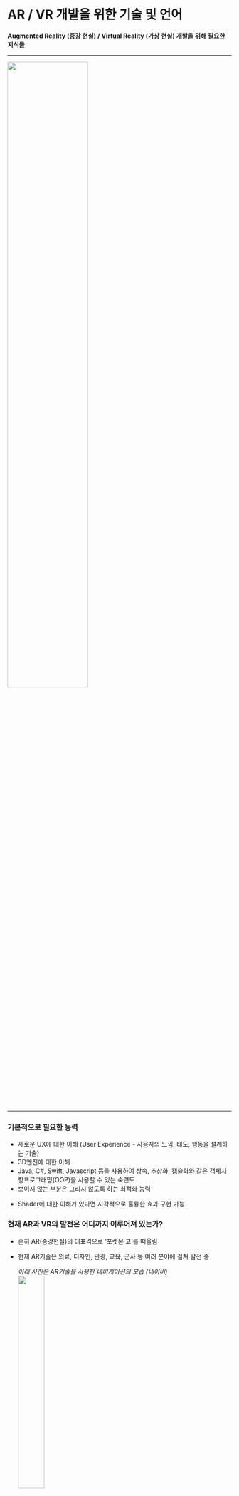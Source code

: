 # AR / VR 개발을 위한 기술 및 언어  

**Augmented Reality (증강 현실) / Virtual Reality (가상 현실) 개발을 위해 필요한 지식들**

---

<img src="https://github.com/ChaeDoll/Presentation/assets/108540812/593c4755-a0db-4f91-b6e5-d532d9018082" width="60%">

---

### 기본적으로 필요한 능력

- 새로운 UX에 대한 이해 (User Experience - 사용자의 느낌, 태도, 행동을 설계하는 기술)
- 3D엔진에 대한 이해
- Java, C#, Swift, Javascript 등을 사용하여 상속, 추상화, 캡슐화와 같은 객체지향프로그래밍(OOP)을 사용할 수 있는 숙련도
- 보이지 않는 부분은 그리지 않도록 하는 최적화 능력  
+ Shader에 대한 이해가 있다면 시각적으로 훌륭한 효과 구현 가능  

### 현재 AR과 VR의 발전은 어디까지 이루어져 있는가?

- 흔히 AR(증강현실)의 대표격으로 ‘포켓몬 고’를 떠올림
- 현재 AR기술은 의료, 디자인, 관광, 교육, 군사 등 여러 분야에 걸쳐 발전 중
    
    *아래 사진은 AR기술을 사용한 네비게이션의 모습 (네이버)*  
    <img src="https://github.com/ChaeDoll/Presentation/assets/108540812/f45750da-c07f-4bf8-9988-b9461f98ae91" width="35%">  
   
    *IVAS(통합 시각 증강 시스템)*  
    <img src="https://github.com/ChaeDoll/Presentation/assets/108540812/2e526b64-9763-48a3-92fa-7ce47e802276" width="35%">  
    (지도, 나침반, 시야공유, 전장공유, 번역기, 조준/야간투시 기능, 열상 기능 등)  
    
- 인스타그램, 스노우 등 카메라를 사용하는 어플리케이션에 있는 필터
    
    *AR 기술을 사용한 카메라 필터는 유튜브 쇼츠, 인스타, 틱톡 등 널리 쓰이고 있다*  
    <img src="https://github.com/ChaeDoll/Presentation/assets/108540812/5543fc46-c2d4-4657-b978-4a5f851397b4" width="35%">  
    
- VR은 시뮬레이션에 주로 사용 (스포츠, 군사, 의료 등)  
    <img src="https://github.com/ChaeDoll/Presentation/assets/108540812/c1d28f6c-20b4-4a6d-9812-774fee14a88e" width="35%"><br>    
    <img src="https://github.com/ChaeDoll/Presentation/assets/108540812/0ceeb511-2a22-46a3-92d9-6dca7c2b2bd4" width="35%"><br>
    <img src="https://github.com/ChaeDoll/Presentation/assets/108540812/a6804e42-3f62-4aca-9dc4-6079f8cc9259" width="35%">  
    
- 그 외 : 몰입 체험형 게임 / 영상 관람

---

### AR / VR 개발에 사용되는 프로그래밍 언어, 기술들

- Spark AR - Javascript 기반 AR 콘텐츠 개발 키트 (인스타그램, 페이스북에서만 구동)
- ARKit, ARCore - 각각 애플, 구글이 만든 AR 개발 API (소프트웨어 빌드 및 통합 정의, 프로토콜 세트) , AR 엔진을 Native로 구현 가능하여 최고의 성능을 기대할 수 있음. 단, 플랫폼 마다(iOS/Android) 언어와 API가 다르기에 따로 만들어야 함
- Unity AR Foundation - 위 두 개를 하나로 합쳐 사용 가능하도록 개발하는 엔진. 두 엔진의 기능을 100% 발휘할 수는 없지만 C#언어 하나만으로 iOS, Android 두 가지 모두 사용가능한 개발 가능
- 8th wall - 웹에서 AR을 실행할 수 있도록 한 웹 AR API. 다만 웹에서 구현되다 보니 성능이 그리 좋지 않음
- WebXR - 위에 있는 8th wall의 성능을 대폭 개선한 개발 엔진. 앱과 유사한 수준의 성능을 기대할 수 있다. 아직 개발 단계에 있는 인터페이스.

---

### 내가 제일 관심을 가지고 있는 기술 → WebXR API

데스크탑, 스마트폰, VR기기, AR기기 모든 디바이스에서 접속할 수 있고 체험할 수 있음 ⇒ 
*반응형 웹을 상상하면 편하다!*

> API 란? Application Programming Interface의 약자로서 두 어플리케이션 간 통신에 사용되는 언어나 메세지를 의미한다. 여기에서는 사용자(디바이스)와 가상공간(소프트웨어) 간의 연결을 의미하는 것으로 사용된다. 가상/증강현실 소프트웨어를 다양한 웹 디바이스에서 제어할 수 있도록 하는 것! 

웹 사이트 형태로 존재하는 가상/증강현실 소프트웨어를 제어할 수 있는 기술이 준비되었으니 이제 웹에 가상현실을 띄울 수만 있으면 된다.

- Babylon.js - Javascript 3D 엔진
- A-Frame - 웹에서 가상현실을 시작하는 Javascript Framework
- Three.js - 몰입형 환경을 위한 3D 라이브러리
- WebGL - 웹그래픽라이브러리를 통해 별도 플러그인을 사용하지 않고도 웹에 고성능 3D, 2D 그래픽을 렌더링 할 수 있는  Javascript API
